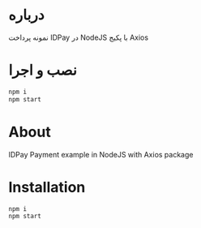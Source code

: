 # درباره
نمونه پرداخت IDPay در NodeJS با پکیج Axios
# نصب و اجرا
```sh
npm i
npm start
```

# About
IDPay Payment example in NodeJS with Axios package

# Installation
```sh
npm i
npm start
```

